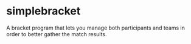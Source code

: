# simplebracket
A bracket program that lets you manage both participants and teams in order to better gather the match results. 
